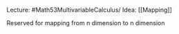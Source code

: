 Lecture: #Math53MultivariableCalculus/
Idea: [[Mapping]]

Reserved for mapping from n dimension to n dimension
